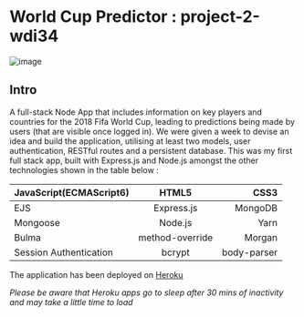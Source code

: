 # World Cup Predictor : project-2-wdi34

![image](https://ga-dash.s3.amazonaws.com/production/assets/logo-9f88ae6c9c3871690e33280fcf557f33.png)

## Intro

A full-stack Node App that includes information on key players and countries for the 2018 Fifa World Cup, leading to predictions being made by users (that are visible once logged in). We were given a week to devise an idea and build the application, utilising at least two models, user authentication, RESTful routes and a persistent database. This was my first full stack app, built with Express.js and Node.js amongst the other technologies shown in the table below : 


| JavaScript(ECMAScript6)        | HTML5           | CSS3  |
| ------------- |:-------------:| -----:|
| EJS      | Express.js | MongoDB |
| Mongoose      | Node.js      |   Yarn |
| Bulma |   method-override   |    Morgan |
| Session Authentication | bcrypt     |    body-parser |


The application has been deployed on [Heroku](https://worldcuppredictor.herokuapp.com/) 

*Please be aware that Heroku apps go to sleep after 30 mins of inactivity and may take a little time to load*
